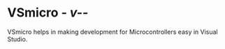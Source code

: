 # VSmicro - ***v--***

VSmicro helps in making development for Microcontrollers easy in Visual Studio.

